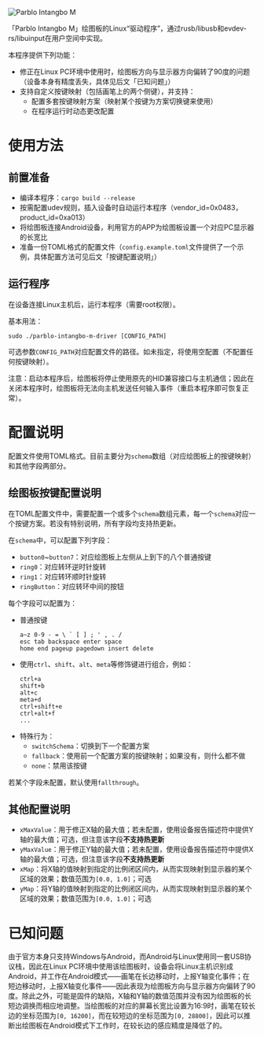 ![Parblo Intangbo M](https://www.parblo.com/cdn/shop/products/PA000020_new_com4_1000x.jpg)

「Parblo Intangbo M」绘图板的Linux“驱动程序”，通过rusb/libusb和evdev-rs/libuinput在用户空间中实现。

本程序提供下列功能：
- 修正在Linux PC环境中使用时，绘图板方向与显示器方向偏转了90度的问题（设备本身有精度丢失，具体见后文「已知问题」）
- 支持自定义按键映射（包括画笔上的两个侧键），并支持：
    - 配置多套按键映射方案（映射某个按键为方案切换键来使用）
    - 在程序运行时动态更改配置

# 使用方法
## 前置准备
- 编译本程序：`cargo build --release`
- 按需配置udev规则，插入设备时自动运行本程序（vendor_id=0x0483，product_id=0xa013）
- 将绘图板连接Android设备，利用官方的APP为绘图板设置一个对应PC显示器的长宽比
- 准备一份TOML格式的配置文件（`config.example.toml`文件提供了一个示例，具体配置方法可见后文「按键配置说明」）

## 运行程序
在设备连接Linux主机后，运行本程序（需要root权限）。

基本用法：
```
sudo ./parblo-intangbo-m-driver [CONFIG_PATH]
```

可选参数`CONFIG_PATH`对应配置文件的路径。如未指定，将使用空配置（不配置任何按键映射）。

注意：启动本程序后，绘图板将停止使用原先的HID兼容接口与主机通信；因此在关闭本程序时，绘图板将无法向主机发送任何输入事件（重启本程序即可恢复正常）。

# 配置说明

配置文件使用TOML格式。目前主要分为`schema`数组（对应绘图板上的按键映射）和其他字段两部分。

## 绘图板按键配置说明
在TOML配置文件中，需要配置一个或多个`schema`数组元素，每一个`schema`对应一个按键方案。若没有特别说明，所有字段均支持热更新。

在`schema`中，可以配置下列字段：
- `button0`~`button7`：对应绘图板上左侧从上到下的八个普通按键
- `ring0`：对应转环逆时针旋转
- `ring1`：对应转环顺时针旋转
- `ringButton`：对应转环中间的按钮

每个字段可以配置为：
- 普通按键
    ```
    a~z 0-9 - = \ ` [ ] ; ' , . /
    esc tab backspace enter space
    home end pageup pagedown insert delete
    ```
- 使用`ctrl`、`shift`、`alt`、`meta`等修饰键进行组合，例如：
    ```
    ctrl+a
    shift+b
    alt+c
    meta+d
    ctrl+shift+e
    ctrl+alt+f
    ...
    ```
- 特殊行为：
    - `switchSchema`：切换到下一个配置方案
    - `fallback`：使用前一个配置方案的按键映射；如果没有，则什么都不做
    - `none`：禁用该按键

若某个字段未配置，默认使用`fallthrough`。

## 其他配置说明
- `xMaxValue`：用于修正X轴的最大值；若未配置，使用设备报告描述符中提供Y轴的最大值；可选，但注意该字段**不支持热更新**
- `yMaxValue`：用于修正Y轴的最大值；若未配置，使用设备报告描述符中提供X轴的最大值；可选，但注意该字段**不支持热更新**
- `xMap`：将X轴的值映射到指定的比例闭区间内，从而实现映射到显示器的某个区域的效果；数值范围为`[0.0, 1.0]`；可选
- `yMap`：将Y轴的值映射到指定的比例闭区间内，从而实现映射到显示器的某个区域的效果；数值范围为`[0.0, 1.0]`；可选

# 已知问题
由于官方本身只支持Windows与Android，而Android与Linux使用同一套USB协议栈，因此在Linux PC环境中使用该绘图板时，设备会将Linux主机识别成Android，并工作在Android模式——画笔在长边移动时，上报Y轴变化事件；在短边移动时，上报X轴变化事件——因此表现为绘图板方向与显示器方向偏转了90度。除此之外，可能是固件的缺陷，X轴和Y轴的数值范围并没有因为绘图板的长短边调换而相应地调整。当绘图板的对应的屏幕长宽比设置为16:9时，画笔在较长边的坐标范围为`[0, 16200]`，而在较短边的坐标范围为`[0, 28800]`，因此可以推断出绘图板在Android模式下工作时，在较长边的感应精度是降低了的。
